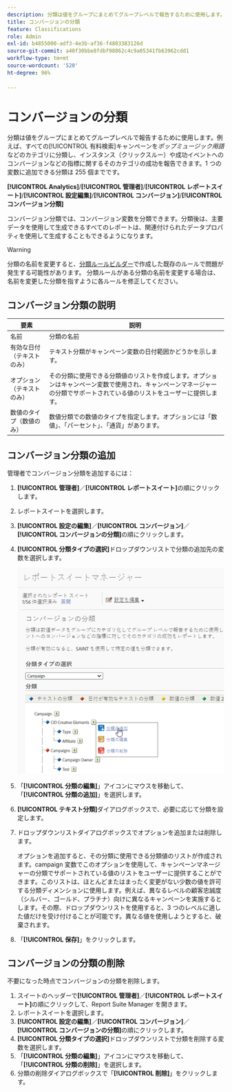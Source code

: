 ```yaml
---
description: 分類は値をグループにまとめてグループレベルで報告するために使用します。例えば、すべての有料検索キャンペーンをポップミュージック用語などのカテゴリに分類し、インスタンス（クリックスルー）や成功イベントへのコンバージョンなどの指標に関するそのカテゴリの成功を報告できます。
title: コンバージョンの分類
feature: Classifications
role: Admin
exl-id: b4855000-adf3-4e3b-af36-f4803383126d
source-git-commit: a40f30bbe8fdbf98862c4c9a05341fb63962cdd1
workflow-type: tm+mt
source-wordcount: '520'
ht-degree: 96%

---
```


# コンバージョンの分類

分類は値をグループにまとめてグループレベルで報告するために使用します。例えば、すべての[!UICONTROL 有料検索]キャンペーンを&#x200B;*ポップミュージック用語*&#x200B;などのカテゴリに分類し、インスタンス（クリックスルー）や成功イベントへのコンバージョンなどの指標に関するそのカテゴリの成功を報告できます。1 つの変数に追加できる分類は 255 個までです。

**[!UICONTROL Analytics]**/**[!UICONTROL 管理者]**/**[!UICONTROL レポートスイート]**/**[!UICONTROL 設定編集]**/**[!UICONTROL コンバージョン]**/**[!UICONTROL コンバージョン分類]**

コンバージョン分類では、コンバージョン変数を分類できます。分類後は、主要データを使用して生成できるすべてのレポートは、関連付けられたデータプロパティを使用して生成することもできるようになります。

>[!WARNING]
>
>分類の名前を変更すると、[分類ルールビルダー](/help/components/classifications/crb/classification-rule-builder.md)で作成した既存のルールで問題が発生する可能性があります。 分類ルールがある分類の名前を変更する場合は、名前を変更した分類を指すように各ルールを修正してください。

## コンバージョン分類の説明

| 要素 | 説明 |
| --- | --- |
| 名前 | 分類の名前 |
| 有効な日付（テキストのみ） | テキスト分類がキャンペーン変数の日付範囲かどうかを示します。 |
| オプション（テキストのみ） | その分類に使用できる分類値のリストを作成します。オプションはキャンペーン変数で使用され、キャンペーンマネージャーの分類でサポートされている値のリストをユーザーに提供します。 |
| 数値のタイプ（数値のみ） | 数値分類での数値のタイプを指定します。オプションには「数値」、「パーセント」、「通貨」があります。 |

## コンバージョン分類の追加

管理者でコンバージョン分類を追加するには：

1. **[!UICONTROL 管理者]**／**[!UICONTROL レポートスイート]**&#x200B;の順にクリックします。
1. レポートスイートを選択します。
1. **[!UICONTROL 設定の編集]**／**[!UICONTROL コンバージョン]**／**[!UICONTROL コンバージョンの分類]**&#x200B;の順にクリックします。
1. **[!UICONTROL 分類タイプの選択]**&#x200B;ドロップダウンリストで分類の追加先の変数を選択します。

   ![ステップ情報](/help/admin/admin/assets/sub_class_create.png)

1. 「**[!UICONTROL 分類の編集]**」アイコンにマウスを移動して、「**[!UICONTROL 分類の追加]**」を選択します。
1. **[!UICONTROL テキスト分類]**&#x200B;ダイアログボックスで、必要に応じて分類を設定します。

1. ドロップダウンリストダイアログボックスでオプションを追加または削除します。

   オプションを追加すると、その分類に使用できる分類値のリストが作成されます。campaign 変数でこのオプションを使用して、キャンペーンマネージャーの分類でサポートされている値のリストをユーザーに提供することができます。このリストは、ほとんどまたはまったく変更がない少数の値を許可する分類ディメンションに使用します。例えば、異なるレベルの顧客忠誠度（シルバー、ゴールド、プラチナ）向けに異なるキャンペーンを実施するとします。その際、ドロップダウンリストを使用すると、3 つのレベルに適した値だけを受け付けることが可能です。異なる値を使用しようとすると、破棄されます。

1. 「**[!UICONTROL 保存]**」をクリックします。

## コンバージョンの分類の削除

不要になった時点でコンバージョンの分類を削除します。

1. スイートのヘッダーで&#x200B;**[!UICONTROL 管理者]**／**[!UICONTROL レポートスイート]**&#x200B;の順にクリックして、Report Suite Manager を開きます。
1. レポートスイートを選択します。
1. **[!UICONTROL 設定の編集]**／**[!UICONTROL コンバージョン]**／**[!UICONTROL コンバージョンの分類]**&#x200B;の順にクリックします。
1. **[!UICONTROL 分類タイプの選択]**&#x200B;ドロップダウンリストで分類を削除する変数を選択します。
1. 「**[!UICONTROL 分類の編集]**」アイコンにマウスを移動して、「**[!UICONTROL 分類の削除]**」を選択します。
1. 分類の削除ダイアログボックスで「**[!UICONTROL 削除]**」をクリックします。
